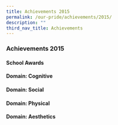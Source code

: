 ```yaml
---
title: Achievements 2015
permalink: /our-pride/achievements/2015/
description: ""
third_nav_title: Achievements
---
```

### **Achievements 2015**
#### **School Awards**
#### **Domain: Cognitive**
#### **Domain: Social**
#### **Domain: Physical**
#### **Domain: Aesthetics**
